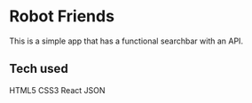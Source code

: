 # Robot Friends

This is a simple app that has a functional searchbar with an API.

## Tech used

HTML5
CSS3
React
JSON
